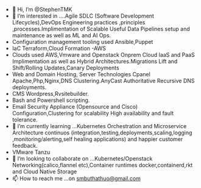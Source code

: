 - 👋 Hi, I’m @StephenTMK
- 👀 I’m interested in ....Agile SDLC (Software Development Lifecycles),DevOps Engineering practices ,principles ,processes.Implimentation of Scalable Useful Data Pipelines setup and maintenance as well as ML and AI Ops.
- Configuration management tooling used Ansible,Puppet
- IaC Terraform,Cloud Formation -AWS
- Clouds used AWS,Vmware and Openstack Onprem Cloud IaaS and PaaS Implimentation as well as Hybrid Architectures.Migrations Lift and Shift/Rolling Updates,Canary Deployments
- Web and Domain Hosting, Server Technologies Cpanel Apache,Php,Nginx,DNS Clustering.AnyCast Authoritative Recursive DNS deployments.
- CMS Wordpress,Rvsitebuilder.
- Bash and Powershell scripting.
- Email Security Appliance (Opensource and Cisco) Configuration,Clustering for scalability High availability and fault tolerance.
- 🌱 I’m currently learning ...Kubernetes Orchestration and Microservice Architecture continuos (integration,testing,deployments,scaling,logging ,monitoring/alerting,self healing applications) and happier customer feedback. 
- VMware Tanzu 
- 💞️ I’m looking to collaborate on ...Kubernetes/Openstack Networking(calico,flannel etc),Container runtimes docker,containerd,rkt and Cloud Native Storage 
- 📫 How to reach me ...on smbuthathuo@gmail.com

<!---
StephenTMK/StephenTMK is a ✨ special ✨ repository because its `README.md` (this file) appears on your GitHub profile.
You can click the Preview link to take a look at your changes.
--->
